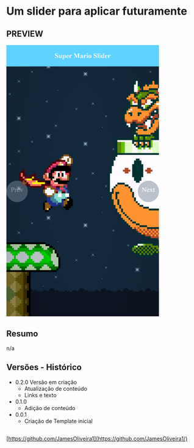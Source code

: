 # Um slider para aplicar futuramente

## PREVIEW

  <p>    
  <img src="images/screen.png" width="400" alt="preview">
</p>

## Resumo

  n/a

## Versões - Histórico

* 0.2.0 Versão em criação
    * Atualização de conteúdo
    * Links e texto
* 0.1.0
    * Adição de conteúdo
* 0.0.1
    * Criação de Template inicial

## 

[https://github.com/JamesOliveira1](https://github.com/JamesOliveira1/)



